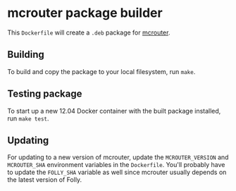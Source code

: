 # mcrouter package builder

This `Dockerfile` will create a `.deb` package for [mcrouter](https://github.com/facebook/mcrouter).


## Building

To build and copy the package to your local filesystem, run `make`.


## Testing package

To start up a new 12.04 Docker container with the built package installed, run `make test`.


## Updating

For updating to a new version of mcrouter, update the `MCROUTER_VERSION` and
`MCROUTER_SHA` environment variables in the `Dockerfile`.  You'll probably have
to update the `FOLLY_SHA` variable as well since mcrouter usually depends on the
latest version of Folly.
